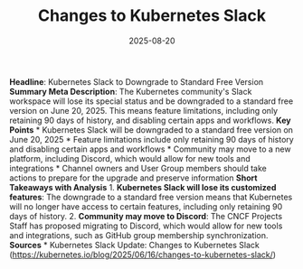 ﻿---
title: Changes to Kubernetes Slack
date: '2025-08-20'
category: Markets
summary: ''
slug: changes to kubernetes slack
source_urls:
- https://kubernetes.io/blog/2025/06/16/changes-to-kubernetes-slack/
seo:
  title: Changes to Kubernetes Slack | Hash n Hedge
  description: ''
  keywords:
  - news
  - markets
  - brief
---

**Headline**: Kubernetes Slack to Downgrade to Standard Free Version  **Summary Meta Description**: The Kubernetes community's Slack workspace will lose its special status and be downgraded to a standard free version on June 20, 2025. This means feature limitations, including only retaining 90 days of history, and disabling certain apps and workflows.  **Key Points**  * Kubernetes Slack will be downgraded to a standard free version on June 20, 2025 * Feature limitations include only retaining 90 days of history and disabling certain apps and workflows * Community may move to a new platform, including Discord, which would allow for new tools and integrations * Channel owners and User Group members should take actions to prepare for the upgrade and preserve information  **Short Takeaways with Analysis**  1. **Kubernetes Slack will lose its customized features**: The downgrade to a standard free version means that Kubernetes will no longer have access to certain features, including only retaining 90 days of history. 2. **Community may move to Discord**: The CNCF Projects Staff has proposed migrating to Discord, which would allow for new tools and integrations, such as GitHub group membership synchronization.  **Sources**  * Kubernetes Slack Update: Changes to Kubernetes Slack (https://kubernetes.io/blog/2025/06/16/changes-to-kubernetes-slack/) 
